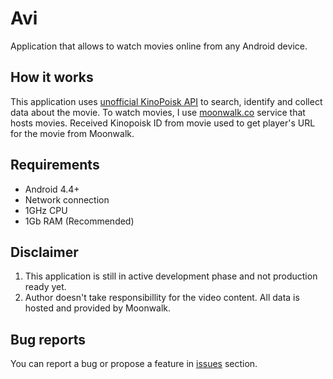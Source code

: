 # Avi
Application that allows to watch movies online from any Android device.

## How it works
This application uses [unofficial KinoPoisk API](http://kinopoisk.cf) to search, identify and collect data about the movie.
To watch movies, I use [moonwalk.co](http://moonwalk.co/the_api) service that hosts movies.
Received Kinopoisk ID from movie used to get player's URL for the movie from Moonwalk.

## Requirements
* Android 4.4+
* Network connection
* 1GHz CPU
* 1Gb RAM (Recommended)

## Disclaimer
1. This application is still in active development phase and not production ready yet.
2. Author doesn't take responsibillity for the video content. All data is hosted and provided by Moonwalk.

## Bug reports
You can report a bug or propose a feature in [issues](https://github.com/odin3/Avi/issues) section.
